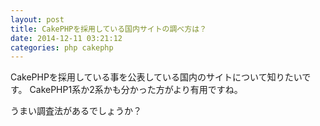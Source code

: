 ```yaml
---
layout: post
title: CakePHPを採用している国内サイトの調べ方は？
date: 2014-12-11 03:21:12
categories: php cakephp
---
```

<p>CakePHPを採用している事を公表している国内のサイトについて知りたいです。
CakePHP1系か2系かも分かった方がより有用ですね。</p>

<p>うまい調査法があるでしょうか？</p>
